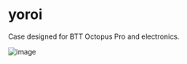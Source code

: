 # yoroi
Case designed for BTT Octopus Pro and electronics. 

![image](https://user-images.githubusercontent.com/33508/211329713-3bd19163-c700-4c62-942d-e6ed92f54fb8.png)
